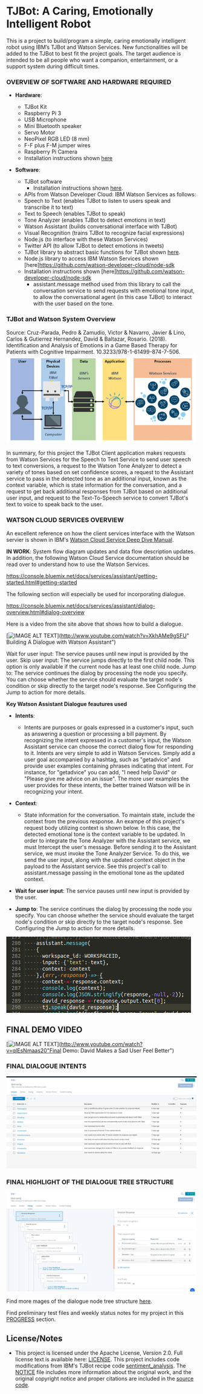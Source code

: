 # TJBot: A Caring, Emotionally Intelligent Robot

This is a project to build/program a simple, caring emotionally intelligent robot using IBM’s TJBot and Watson Services. New functionalities will be added to the TJBot to best fit the project goals. The target audience is intended to be all people who want a companion, entertainment, or a support system during difficult times.

### OVERVIEW OF SOFTWARE AND HARDWARE REQUIRED

* **Hardware**: 
  * TJBot Kit
  * Raspberry Pi 3
  * USB Microphone
  * Mini Bluetooth speaker
  * Servo Motor
  * NeoPixel RGB LED (8 mm)
  * F-F plus F-M jumper wires
  * Raspberry Pi Camera
  * Installation instructions shown [here](https://github.com/ibmtjbot/tjbot)
  
* **Software**:  
  * TJBot software
    * Installation instructions shown [here](https://github.com/ibmtjbot/tjbot). 
  * APIs from Watson Developer Cloud: IBM Watson Services as follows: 
  * Speech to Text (enables TJBot to listen to users speak and transcribe it to text)
  * Text to Speech (enables TJBot to speak)
  * Tone Analyzer (enables TJBot to detect emotions in text)
  * Watson Assistant (builds conversational interface with TJBot)
  * Visual Recognition (trains TJBot to recognize facial expressions) 
  * Node.js (to interface with these Watson Services)
  * Twitter API (to allow TJBot to detect emotions in tweets)
  * TJBot library to abstract basic functions for TJBot shown [here](https://github.com/ibmtjbot/tjbotlib). 
  * Node.js library to access IBM Watson Services shown [here]https://github.com/watson-developer-cloud/node-sdk
  * Installation instructions shown [here]https://github.com/watson-developer-cloud/node-sdk
    * assistant.message method used from this library to call the conversation service to send requests with emotional tone input, to allow the conversational agent (in this case TJBot) to interact with the user based on the tone. 

### TJBot and Watson System Overview

Source: Cruz-Parada, Pedro & Zamudio, Victor & Navarro, Javier & Lino, Carlos & Gutierrez Hernandez, David & Baltazar, Rosario. (2018). Identification and Analysis of Emotions in a Game Based Therapy for Patients with Cognitive Impairment. 10.3233/978-1-61499-874-7-506. 
![](references/tjbotWatson.png)

In summary, for this project the TJBot Client application makes requests from Watson Services for the Speech to Text Service to send user speech to text conversions, a request to the Watson Tone Analyzer to detect a variety of tones based on set confidence scores, a request to the Assistant service to pass in the detected tone as an additional input, known as the context variable, which is state information for the conversation, and a request to get back additional responses from TJBot based on additional user input, and request to the Text-To-Speech service to convert TJBot's text to voice to speak back to the user. 

### WATSON CLOUD SERVICES OVERVIEW

An excellent reference on how the client services interface with the Watson servier is shown in IBM's [Watson Cloud Service Deep Dive Manual](https://github.com/vnoelifant/tjbot-caring/blob/master/references/wcs_deepdive.pdf). 



 **IN WORK**: System flow diagram updates and data flow description updates. 
In addition, the following Watson Cloud Service documentation should be read over to understand how to use the Watson Services. 

https://console.bluemix.net/docs/services/assistant/getting-started.html#getting-started

The following section will especially be used for incorporating dialogue. 

https://console.bluemix.net/docs/services/assistant/dialog-overview.html#dialog-overview

Here is a video from the site above that shows how to build a dialogue. 

[![IMAGE ALT TEXT](http://img.youtube.com/vi/XkhAMe9gSFU/0.jpg)](http://www.youtube.com/watch?v=XkhAMe9gSFU" Building A Dialogue with Watson Assistant")


Wait for user input: The service pauses until new input is provided by the user.
Skip user input: The service jumps directly to the first child node. This option is only available if the current node has at least one child node.
Jump to: The service continues the dialog by processing the node you specify. You can choose whether the service should evaluate the target node's condition or skip directly to the target node's response. See Configuring the Jump to action for more details.


**Key Watson Assistant Dialogue feautures  used**

  * **Intents**:
    * Intents are purposes or goals expressed in a customer's input, such as answering a question or processing a bill payment. By recognizing the intent expressed in a customer's input, the Watson Assistant service can choose the correct dialog flow for responding to it. Intents are very simple to add in Watson Services. Simply add a user goal accompanied by a hashtag, such as "getadvice" and provide user examples containing phrases indicating that intent. For instance, for "getadvice" you can add, "I need help David" or "Please give me advice on an issue". The more user examples the user provides for these intents, the better trained Watson will be in recognizing your intent. 

  * **Context**:
    * State information for the conversation. To maintain state, include the context from the previous response. An exampe of this project's request body utilizing context is shown below. In this case, the detected emotional tone is the context variable to be updated.  In order to integrate the Tone Analyzer with the Assistant service, we must Intercept the user's message. Before sending it to the Assistant service, we must invoke the Tone Analyzer Service. To do this, we send the user input, along with the updated context object in the payload to the Assistant service. See this project's call to assistant.message passing in the emotional tone as the updated context. 

  * **Wait for user input**: The service pauses until new input is provided by the user.

  *  **Jump to**: The service continues the dialog by processing the node you specify. You can choose whether the service should evaluate the target node's condition or skip directly to the target node's response. See Configuring the Jump to action for more details.

![](references/context_code.png)
 


## FINAL DEMO VIDEO
 [![IMAGE ALT TEXT](http://img.youtube.com/vi/qlEsNmaas20/0.jpg)](http://www.youtube.com/watch?v=qlEsNmaas20"Final Demo: David Makes a Sad User Feel Better")



### FINAL DIALOGUE INTENTS

![](screenshots/Final_Demo/sadToHappyDialogue_intents.png)

### FINAL HIGHLIGHT OF THE DIALOGUE TREE STRUCTURE

![](screenshots/Final_Demo/sadToHappyDialogue_3.png)

 Find more mages of the dialogue node tree structure [here](https://github.com/vnoelifant/tjbot-caring/tree/master/screenshots). 

 Find preliminary test files and weekly status notes for my project in this [PROGRESS](https://github.com/vnoelifant/tjbot-caring/blob/master/PROGRESS.md) section.


## License/Notes
 * This project is licensed under the Apache License, Version 2.0. Full license text is available here: [LICENSE](./LICENSE.txt). This project includes code modifications from IBM's TJBot recipe code [sentiment_analysis](https://github.com/ibmtjbot/tjbot/blob/master/recipes/sentiment_analysis/sentiment.js). The [NOTICE](./NOTICE.txt) file includes more information about the original work, and the original copyright notice and proper citations are included in the [source code](./tj_human_interact.js). 

